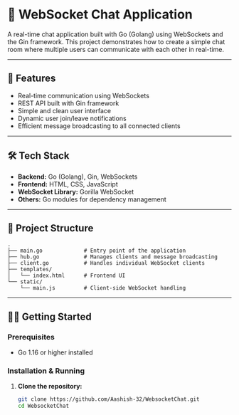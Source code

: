 # 💬 WebSocket Chat Application

A real-time chat application built with Go (Golang) using WebSockets and the Gin framework. This project demonstrates how to create a simple chat room where multiple users can communicate with each other in real-time.

---

## 🚀 Features

- Real-time communication using WebSockets
- REST API built with Gin framework
- Simple and clean user interface
- Dynamic user join/leave notifications
- Efficient message broadcasting to all connected clients

---

## 🛠 Tech Stack

- **Backend:** Go (Golang), Gin, WebSockets
- **Frontend:** HTML, CSS, JavaScript
- **WebSocket Library:** Gorilla WebSocket
- **Others:** Go modules for dependency management

---

## 📁 Project Structure

```
.
├── main.go             # Entry point of the application
├── hub.go              # Manages clients and message broadcasting
├── client.go           # Handles individual WebSocket clients
├── templates/
│   └── index.html      # Frontend UI
└── static/
    └── main.js         # Client-side WebSocket handling
```



---

## 🚴‍♂️ Getting Started

### Prerequisites

- Go 1.16 or higher installed

### Installation & Running

1. **Clone the repository:**

   ```bash
   git clone https://github.com/Aashish-32/WebsocketChat.git
   cd WebsocketChat


